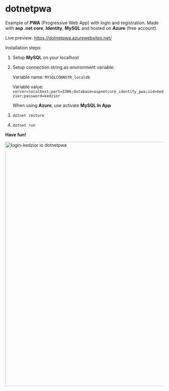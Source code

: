 # dotnetpwa
Example of **PWA** (Progressive Web App) with login and registration.
Made with **asp .net core**, **Identity**, **MySQL** and hosted on **Azure** (free account).

Live preview: https://dotnetpwa.azurewebsites.net/

Installation steps: 
 1. Setup  **MySQL** on your localhost
 2. Setup connection string as environment variable: 
 
     Variable name:
    `MYSQLCONNSTR_localdb`
   
    Variable value: `server=localhost;port=3306;database=aspnetcore_identity_pwa;uid=kedzior;password=kedzior`
    
    When using **Azure**, use activate **MySQL In App**
    
 3. `dotnet restore`
 4. `dotnet run`
 
**Have fun!**

<img width="774" alt="login-kedzior io dotnetpwa" src="https://user-images.githubusercontent.com/40808369/46316019-41f0c380-c5cf-11e8-9c84-4bf0d0bb4864.png">
